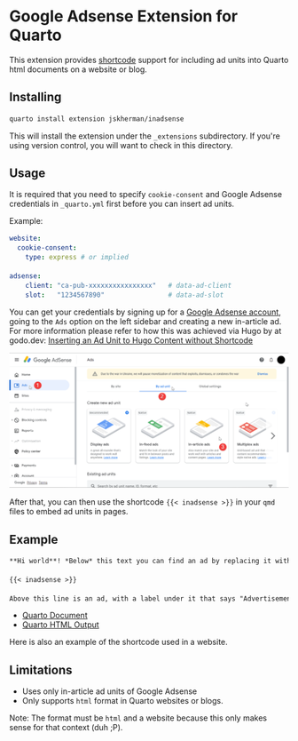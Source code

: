 # Google Adsense Extension for Quarto

This extension provides [shortcode](https://quarto.org/docs/extensions/shortcodes.html) support for including ad units into Quarto html documents on a website or blog.

## Installing

```sh
quarto install extension jskherman/inadsense
```

This will install the extension under the `_extensions` subdirectory.
If you're using version control, you will want to check in this directory.

## Usage

It is required that you need to specify `cookie-consent` and Google Adsense credentials in `_quarto.yml` first before you can insert ad units.

Example: 
```yaml
website:
  cookie-consent:
    type: express # or implied

adsense:
    client: "ca-pub-xxxxxxxxxxxxxxxx"   # data-ad-client
    slot:   "1234567890"                # data-ad-slot
```

You can get your credentials by signing up for a [Google Adsense account](https://www.google.com/adsense/start/), going to the `Ads` option on the left sidebar and creating a new in-article ad. For more information please refer to how this was achieved via Hugo by at godo.dev: [Inserting an Ad Unit to Hugo Content without Shortcode](https://www.godo.dev/tutorials/hugo-in-article-ad/)

![Google Adsense](/assets/adsense.png)

After that, you can then use the shortcode `{{< inadsense >}}` in your `qmd` files to embed ad units in pages.

## Example

```markdown
**Hi world**! *Below* this text you can find an ad by replacing it with a javascript `<script>` block.

{{< inadsense >}}

Above this line is an ad, with a label under it that says "Advertisement". Nothing will show up yet because you need to accept the cookie consent for ads and targeting cookies first.
```

- [Quarto Document](/example.qmd)
- [Quarto HTML Output]()

Here is also an example of the shortcode used in a website.

## Limitations

- Uses only in-article ad units of Google Adsense
- Only supports `html` format in Quarto websites or blogs.

Note: The format must be `html` and a website because this only makes sense for that context (duh ;P).